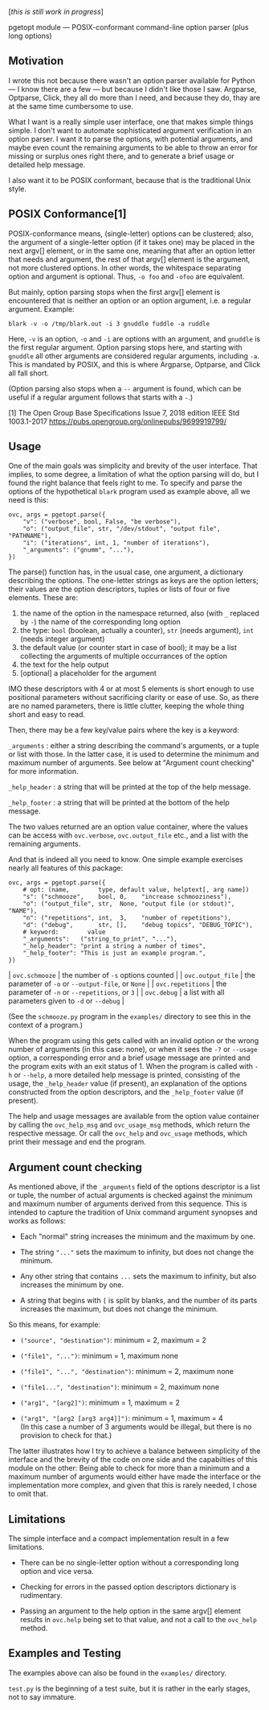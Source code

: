 [_this is still work in progress_]

pgetopt module — POSIX-conformant command-line option parser (plus
long options)


Motivation
----------

I wrote this not because there wasn't an option parser available for
Python — I know there are a few — but because I didn't like those
I saw. Argparse, Optparse, Click, they all do more than I need, and
because they do, thay are at the same time cumbersome to use.

What I want is a really simple user interface, one that makes simple
things simple. I don't want to automate sophisticated argument
verification in an option parser. I want it to parse the options,
with potential arguments, and maybe even count the remaining
arguments to be able to throw an error for missing or surplus ones
right there, and to generate a brief usage or detailed help message.

I also want it to be POSIX conformant, because that is the
traditional Unix style.


POSIX Conformance[1]
--------------------

POSIX-conformance means, (single-letter) options can be clustered;
also, the argument of a single-letter option (if it takes one) may
be placed in the next argv[] element, or in the same one, meaning
that after an option letter that needs and argument, the rest of
that argv[] element is the argument, not more clustered options. In
other words, the whitespace separating option and argument is
optional. Thus, `-o foo` and `-ofoo` are equivalent.

But mainly, option parsing stops when the first argv[] element is
encountered that is neither an option or an option argument, i.e. a
regular argument. Example:

    blark -v -o /tmp/blark.out -i 3 gnuddle fuddle -a ruddle

Here, `-v` is an option, `-o` and `-i` are options with an argument,
and `gnuddle` is the first regular argument. Option parsing stops
here, and starting with `gnuddle` all other arguments are considered
regular arguments, including `-a`. This is mandated by POSIX, and
this is where Argparse, Optparse, and Click all fall short.

(Option parsing also stops when a `--` argument is found, which can
be useful if a regular argument follows that starts with a `-`.)

[1] The Open Group Base Specifications Issue 7, 2018 edition
    IEEE Std 1003.1-2017
    https://pubs.opengroup.org/onlinepubs/9699919799/


Usage
-----

One of the main goals was simplicity and brevity of the user
interface. That implies, to some degree, a limitation of what the
option parsing will do, but I found the right balance that feels
right to me. To specify and parse the options of the hypothetical
`blark` program used as example above, all we need is this:

    ovc, args = pgetopt.parse({
        "v": ("verbose", bool, False, "be verbose"),
        "o": ("output_file", str, "/dev/stdout", "output file", "PATHNAME"),
        "i": ("iterations", int, 1, "number of iterations"),
        "_arguments": ("gnumm", "..."),
    })

The parse() function has, in the usual case, one argument, a
dictionary describing the options. The one-letter strings as keys
are the option letters; their values are the option descriptors,
tuples or lists of four or five elements. These are:

1. the name of the option in the namespace returned, also (with `_`
   replaced by `-`) the name of the corresponding long option
2. the type: `bool` (boolean, actually a counter), `str` (needs
   argument), `int` (needs integer argument)
3. the default value (or counter start in case of bool); it may be
   a list collecting the arguments of multiple occurrances of the
   option
4. the text for the help output
5. [optional] a placeholder for the argument

IMO these descriptors with 4 or at most 5 elements is short enough
to use positional parameters without sacrificing clarity or ease of
use. So, as there are no named parameters, there is little clutter,
keeping the whole thing short and easy to read.


Then, there may be a few key/value pairs where the key is a keyword:

`_arguments`
: either a string describing the command's arguments, or a tuple or
list with those. In the latter case, it is used to determine the
minimum and maximum number of arguments. See below at "Argument
count checking" for more information.

`_help_header`
: a string that will be printed at the top of the help message.

`_help_footer`
: a string that will be printed at the bottom of the help message.

The two values returned are an option value container, where the
values can be access with `ovc.verbose`, `ovc.output_file` etc., and
a list with the remaining arguments.

And that is indeed all you need to know. One simple example
exercises nearly all features of this package:

    ovc, args = pgetopt.parse({
        # opt: (name,        type, default value, helptext[, arg name])
        "s": ("schmooze",    bool, 0,    "increase schmooziness"),
        "o": ("output_file", str,  None, "output file (or stdout)", "NAME"),
        "n": ("repetitions", int,  3,    "number of repetitions"),
        "d": ("debug",       str, [],    "debug topics", "DEBUG_TOPIC"),
        # keyword:        value
        "_arguments":   ("string_to_print", "..."),
        "_help_header": "print a string a number of times",
        "_help_footer": "This is just an example program.",
    })

| `ovc.schmooze`    | the number of `-s` options counted                    |
| `ovc.output_file` | the parameter of `-o` or `--output-file`, or `None`   |
| `ovc.repetitions` | the parameter of `-n` or `--repetitions`, or `3`      |
| `ovc.debug`       | a list with all parameters given to `-d` or `--debug` |

(See the `schmooze.py` program in the `examples/` directory to see
this in the context of a program.)

When the program using this gets called with an invalid option or
the wrong number of arguments (in this case: none), or when it sees
the `-?` or `--usage` option, a corresponding error and a brief
usage message are printed and the program exits with an exit status
of 1. When the program is called with `-h` or `--help`, a more
detailed help message is printed, consisting of the usage, the
`_help_header` value (if present), an explanation of the options
constructed from the option descriptors, and the `_help_footer`
value (if present).


The help and usage messages are available from the option value
container by calling the `ovc_help_msg` and `ovc_usage_msg` methods,
which return the respective message. Or call the `ovc_help` and
`ovc_usage` methods, which print their message and end the program.


Argument count checking
-----------------------

As mentioned above, if the `_arguments` field of the options
descriptor is a list or tuple, the number of actual arguments is
checked against the minimum and maximum number of arguments derived
from this sequence. This is intended to capture the tradition of
Unix command argument synopses and works as follows:

 * Each "normal" string increases the minimum and the maximum by
   one.

 * The string `"..."` sets the maximum to infinity, but does not
   change the minimum.

 * Any other string that contains `...` sets the maximum to
   infinity, but also increases the minimum by one.

 * A string that begins with `[` is split by blanks, and the number
   of its parts increases the maximum, but does not change the
   minimum.

So this means, for example:

 * `("source", "destination")`: minimum = 2, maximum = 2

 * `("file1", "...")`: minimum = 1, maximum none

 * `("file1", "...", "destination")`: minimum = 2, maximum none

 * `("file1...", "destination")`: minimum = 2, maximum none

 * `("arg1", "[arg2]")`: minimum = 1, maximum = 2

 * `("arg1", "[arg2 [arg3 arg4]]")`: minimum = 1, maximum = 4  
   (In this case a number of 3 arguments would be illegal, but there
   is no provision to check for that.)

The latter illustrates how I try to achieve a balance between
simplicity of the interface and the brevity of the code on one side
and the capabilties of this module on the other: Being able to check
for more than a minimum and a maximum number of arguments would
either have made the interface or the implementation more complex,
and given that this is rarely needed, I chose to omit that.


Limitations
-----------

The simple interface and a compact implementation result in a few
limitations.

 * There can be no single-letter option without a corresponding long
   option and vice versa.

 * Checking for errors in the passed option descriptors dictionary
   is rudimentary.

 * Passing an argument to the help option in the same argv[] element
   results in `ovc.help` being set to that value, and not a call to
   the `ovc_help` method.


Examples and Testing
--------------------

The examples above can also be found in the `examples/` directory.

`test.py` is the beginning of a test suite, but it is rather in the
early stages, not to say immature.
